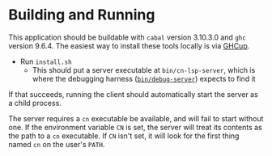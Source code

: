 # Building and Running

This application should be buildable with `cabal` version 3.10.3.0 and `ghc`
version 9.6.4. The easiest way to install these tools locally is via
[GHCup](https://www.haskell.org/ghcup/).

- Run `install.sh`
  - This should put a server executable at `bin/cn-lsp-server`, which is where
    the debugging harness ([`bin/debug-server`](bin/debug-server)) expects to
    find it

If that succeeds, running the client should automatically start the server as a
child process.

The server requires a `cn` executable be available, and will fail to start
without one. If the environment variable `CN` is set, the server will treat its
contents as the path to a `cn` executable. If `CN` isn't set, it will look for
the first thing named `cn` on the user's `PATH`.
